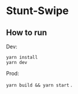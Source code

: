 # Stunt-Swipe

## How to run

Dev:

```
yarn install
yarn dev
```

Prod:

`yarn build && yarn start`
.
